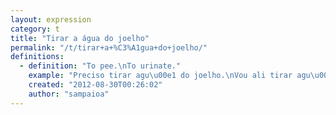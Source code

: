 ```yaml
---
layout: expression
category: t
title: "Tirar a água do joelho"
permalink: "/t/tirar+a+%C3%A1gua+do+joelho/"
definitions:
  - definition: "To pee.\nTo urinate."
    example: "Preciso tirar agu\u00e1 do joelho.\nVou ali tirar agu\u00e1 do joelho e j\u00e1 volto."
    created: "2012-08-30T00:26:02"
    author: "sampaioa"
---
```

